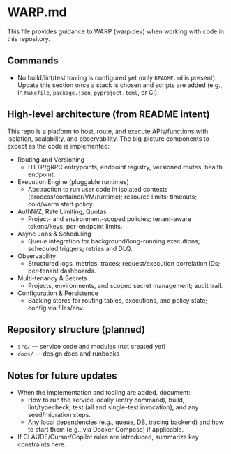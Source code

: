 # WARP.md

This file provides guidance to WARP (warp.dev) when working with code in this repository.

## Commands

- No build/lint/test tooling is configured yet (only `README.md` is present). Update this section once a stack is chosen and scripts are added (e.g., in `Makefile`, `package.json`, `pyproject.toml`, or CI).

## High-level architecture (from README intent)

This repo is a platform to host, route, and execute APIs/functions with isolation, scalability, and observability. The big-picture components to expect as the code is implemented:

- Routing and Versioning
  - HTTP/gRPC entrypoints, endpoint registry, versioned routes, health endpoint.
- Execution Engine (pluggable runtimes)
  - Abstraction to run user code in isolated contexts (process/container/VM/runtime); resource limits; timeouts; cold/warm start policy.
- AuthN/Z, Rate Limiting, Quotas
  - Project- and environment-scoped policies; tenant-aware tokens/keys; per-endpoint limits.
- Async Jobs & Scheduling
  - Queue integration for background/long-running executions; scheduled triggers; retries and DLQ.
- Observability
  - Structured logs, metrics, traces; request/execution correlation IDs; per-tenant dashboards.
- Multi-tenancy & Secrets
  - Projects, environments, and scoped secret management; audit trail.
- Configuration & Persistence
  - Backing stores for routing tables, executions, and policy state; config via files/env.

## Repository structure (planned)

- `src/` — service code and modules (not created yet)
- `docs/` — design docs and runbooks

## Notes for future updates

- When the implementation and tooling are added, document:
  - How to run the service locally (entry command), build, lint/typecheck, test (all and single-test invocation), and any seed/migration steps.
  - Any local dependencies (e.g., queue, DB, tracing backend) and how to start them (e.g., via Docker Compose) if applicable.
- If CLAUDE/Cursor/Copilot rules are introduced, summarize key constraints here.
